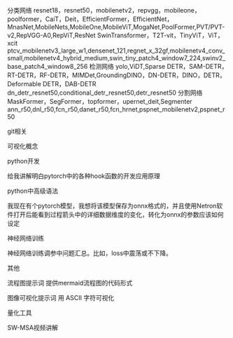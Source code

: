分类网络 resnet18，resnet50，mobilenetv2，repvgg，mobileone，poolformer，CaiT，Deit，EfficientFormer，EfficientNet，MnasNet,MobileNets,MobileOne,MobileViT,MogaNet,PoolFormer,PVT/PVT-v2,RepVGG-A0,RepViT,ResNet SwinTransformer，T2T-vit，TinyViT，ViT，xcit ptcv_mobilenetv3_large_w1,densenet_121,regnet_x_32gf,mobilenetv4_conv_small,mobilenetv4_hybrid_medium,swin_tiny_patch4_window7_224,swinv2_base_patch4_window8_256 检测网络 yolo,ViDT,Sparse DETR，SAM-DETR，RT-DETR，RF-DETR，MIMDet,GroundingDINO，DN-DETR，DINO，DETR，Deformable DETR，DAB-DETR dn_detr_resnet50,conditional_detr_resnet50,detr_resnet50 分割网络 MaskFormer，SegFormer，topformer，upernet_deit,Segmenter ann_r50,dnl_r50,fcn_r50,danet_r50,fcn_hrnet,pspnet_mobilenetv2,pspnet_r50





git相关

可视化概念





python开发

给我讲解明白pytorch中的各种hook函数的开发应用原理

python中高级语法

我现在有个pytorch模型，我想将该模型保存为onnx格式的，并且使用Netron软件打开后能看到过程箭头中的详细数据维度的变化，转化为onnx的参数应该如何设定





神经网络训练

神经网络训练调参中问题汇总。比如，loss中震荡或不下降。





其他

流程图提示词 提供mermaid流程图的代码形式

图像可视化提示词 用 ASCII 字符可视化

量化工具

SW-MSA视频讲解 













